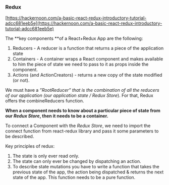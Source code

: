 ### Redux

[https://hackernoon.com/a-basic-react-redux-introductory-tutorial-adcc681eeb5e](https://hackernoon.com/a-basic-react-redux-introductory-tutorial-adcc681eeb5e)

The **key components **of a React+Redux App are the following:

1. Reducers - A reducer is a function that returns a piece of the application state
2. Containers - A container wraps a React component and makes available to him the piece of state we need to pass to it as props inside the component.
3. Actions \(and ActionCreators\) - returns a new copy of the state modified \(or not\).

We must have a _”RootReducer” that is the combination of all the reducers of our application \(our application state / Redux Store_\). For that, Redux offers the combineReducers function.

**When a component needs to know about a particular piece of state from our **_**Redux Store**_**, then it needs to be a container.**

To connect a Component with the _Redux Store_, we need to import the connect function from react-redux library and pass it some parameters to be described.



Key principles of redux:

1. The state is only ever read only.
2. The state can only ever be changed by dispatching an action.
3. To describe state mutations you have to write a function that takes the previous state of the app, the action being dispatched  & returns the next state of the app. This function needs to be a pure function.



